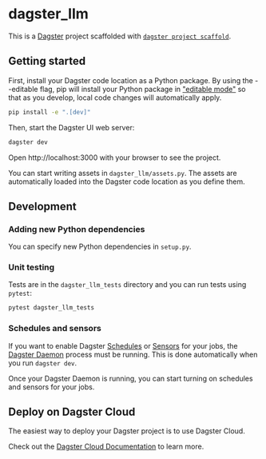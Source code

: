 # dagster_llm

This is a [Dagster](https://dagster.io/) project scaffolded
with [`dagster project scaffold`](https://docs.dagster.io/getting-started/create-new-project).

## Getting started

First, install your Dagster code location as a Python package. By using the --editable flag, pip will install your
Python package in ["editable mode"](https://pip.pypa.io/en/latest/topics/local-project-installs/#editable-installs) so
that as you develop, local code changes will automatically apply.

```bash
pip install -e ".[dev]"
```

Then, start the Dagster UI web server:

```bash
dagster dev
```

Open http://localhost:3000 with your browser to see the project.

You can start writing assets in `dagster_llm/assets.py`. The assets are automatically loaded into the Dagster code
location as you define them.

## Development

### Adding new Python dependencies

You can specify new Python dependencies in `setup.py`.

### Unit testing

Tests are in the `dagster_llm_tests` directory and you can run tests using `pytest`:

```bash
pytest dagster_llm_tests
```

### Schedules and sensors

If you want to enable Dagster [Schedules](https://docs.dagster.io/concepts/partitions-schedules-sensors/schedules)
or [Sensors](https://docs.dagster.io/concepts/partitions-schedules-sensors/sensors) for your jobs,
the [Dagster Daemon](https://docs.dagster.io/deployment/dagster-daemon) process must be running. This is done
automatically when you run `dagster dev`.

Once your Dagster Daemon is running, you can start turning on schedules and sensors for your jobs.

## Deploy on Dagster Cloud

The easiest way to deploy your Dagster project is to use Dagster Cloud.

Check out the [Dagster Cloud Documentation](https://docs.dagster.cloud) to learn more.
